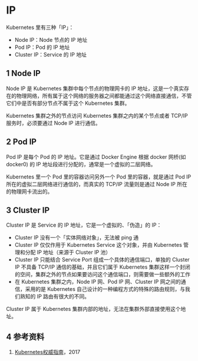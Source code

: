 # IP

Kubernetes 里有三种「IP」：

* Node IP：Node 节点的 IP 地址
* Pod IP：Pod 的 IP 地址
* Cluster IP：Service 的 IP 地址

## 1 Node IP

Node IP 是 Kubernetes 集群中每个节点的物理网卡的 IP 地址，这是一个真实存在的物理网络，所有属于这个网络的服务器之间都能通过这个网络直接通信，不管它们中是否有部分节点不属于这个 Kubernetes 集群。

Kubernetes 集群之外的节点访问 Kubernetes 集群之内的某个节点或者 TCP/IP 服务时，必须要通过 Node IP 进行通信。

## 2 Pod IP

Pod IP 是每个 Pod 的 IP 地址。它是通过 Docker Engine 根据 docker 网桥\(如docker0\) 的 IP 地址段进行分配的，通常是一个虚拟的二层网络。

Kubernetes 里一个 Pod 里的容器访问另外一个 Pod 里的容器，就是通过 Pod IP 所在的虚拟二层网络进行通信的，而真实的 TCP/IP 流量则是通过 Node IP 所在的物理网卡流出的。

## 3 Cluster IP

Cluster IP 是 Service 的 IP 地址，它是一个虚拟的、「伪造」的 IP：

* Cluster IP 没有一个「实体网络对象」，无法被 ping 通
* Cluster IP 仅仅作用于 Kubernetes Service 这个对象，并由 Kubernetes 管理和分配 IP 地址（来源于 Cluster IP 池）
* Cluster IP 只能结合 Service Port 组成一个具体的通信端口，单独的 Cluster IP 不具备 TCP/IP 通信的基础，并且它们属于 Kubernetes 集群这样一个封闭的空间，集群之外的节点如果要访问这个通信端口，则需要做一些额外的工作
* 在 Kubernetes 集群之内，Node IP 网、Pod IP 网、Cluster IP 网之间的通信，采用的是 Kubernetes 自己设计的一种编程方式的特殊的路由规则，与我们熟知的 IP 路由有很大的不同。

Cluster IP 属于 Kubernetes 集群内部的地址，无法在集群外部直接使用这个地址。

## 4 参考资料

1. [Kubernetes权威指南](https://book.douban.com/subject/27112874/)，2017

